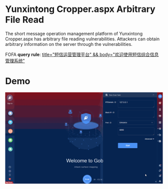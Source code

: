 # Yunxintong Cropper.aspx Arbitrary File Read

The short message operation management platform of Yunxintong Cropper.aspx has arbitrary file reading vulnerabilities. Attackers can obtain arbitrary information on the server through the vulnerabilities.

FOFA **query rule**: [title="短信运营管理平台" && body="欢迎使用短信综合信息管理系统"](https://fofa.so/result?qbase64=dGl0bGU9IuefreS%2Foei%2FkOiQpeeuoeeQhuW5s%2BWPsCIgJiYgYm9keT0i5qyi6L%2BO5L2%2F55So55%2Bt5L%2Bh57u85ZCI5L%2Bh5oGv566h55CG57O757ufIg%3D%3D)

# Demo

![Yunxintong_Cropper_aspx_Arbitrary_File_Read](Yunxintong_Cropper_aspx_Arbitrary_File_Read.gif)
